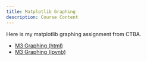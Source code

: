 ```yaml
---
title: Matplotlib Graphing
description: Course Content
---
```


Here is my matplotlib graphing assignment from CTBA.
- [M3 Graphing (html)](M3Graphing.html)
- [M3 Graphing (ipynb)](M3Graphing.ipynb)
